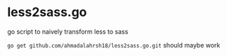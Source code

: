 # less2sass.go
go script to naively transform less to sass

`go get github.com/ahmadalahrsh18/less2sass.go.git` should maybe work
